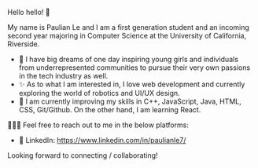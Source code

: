 Hello hello! 👋 

My name is Paulian Le and I am a first generation student and an incoming second year majoring in Computer Science at the University of California, Riverside. 

- 💭  I have big dreams of one day inspiring young girls and individuals from underrepresented communities to pursue their very own passions in the tech industry as well.
- ✨  As to what I am interested in, I love web development and currently exploring the world of robotics and UI/UX design.
- 🌱  I am currently improving my skills in C++, JavaScript, Java, HTML, CSS, Git/Github. On the other hand, I am learning React.

👩🏻‍💻 Feel free to reach out to me in the below platforms: 
- 👥 LinkedIn: https://www.linkedin.com/in/paulianle7/


Looking forward to connecting / collaborating! 
